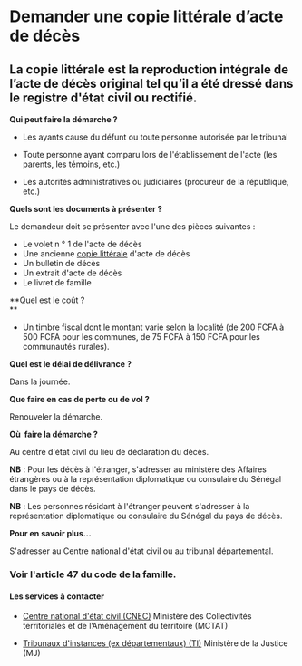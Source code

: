 # Demander une copie littérale d’acte de décès

La copie littérale est la reproduction intégrale de l’acte de décès original tel qu’il a été dressé dans le registre d'état civil ou rectifié.
----------------------------------------------------------------------------------------------------------------------------------------------

**Qui peut faire la démarche ?**

*   Les ayants cause du défunt ou toute personne autorisée par le tribunal
*   Toute personne ayant comparu lors de l'établissement de l'acte (les parents, les témoins, etc.)  
    
*   Les autorités administratives ou judiciaires (procureur de la république, etc.)

**Quels sont les documents à présenter ?**  
  
Le demandeur doit se présenter avec l'une des pièces suivantes :  

*   Le volet n ° 1 de l'acte de décès
*   Une ancienne [copie littérale](#) d'acte de décès
*   Un bulletin de décès
*   Un extrait d'acte de décès
*   Le livret de famille

**Quel est le coût ?  
**

*   Un timbre fiscal dont le montant varie selon la localité (de 200 FCFA à 500 FCFA pour les communes, de 75 FCFA à 150 FCFA pour les communautés rurales).

**Quel est le délai de délivrance ?**

Dans la journée.

**Que faire en cas de perte ou de vol ?**

Renouveler la démarche.

**Où  faire la démarche ?**

Au centre d'état civil du lieu de déclaration du décès.  

**NB** : Pour les décès à l'étranger, s'adresser au ministère des Affaires étrangères ou à la représentation diplomatique ou consulaire du Sénégal dans le pays de décès.  

**NB** : Les personnes résidant à l'étranger peuvent s'adresser à la représentation diplomatique ou consulaire du Sénégal du pays de décès.  

**Pour en savoir plus...**  

S'adresser au Centre national d'état civil ou au tribunal départemental.

### Voir l'article 47 du code de la famille.

#### Les services à contacter

*   [Centre national d'état civil (CNEC)](../../../services/centre-national-detat-civil-cnec.md) Ministère des Collectivités territoriales et de l’Aménagement du territoire (MCTAT)  
    
*   [Tribunaux d'instances (ex départementaux) (TI)](../../../services/tribunaux-dinstances-ex-departementaux-ti.md) Ministère de la Justice (MJ)